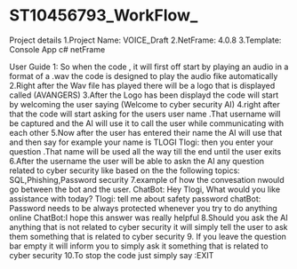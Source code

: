 # ST10456793_WorkFlow_
Project details 
1.Project Name: VOICE_Draft 
2.NetFrame: 4.0.8
3.Template: Console App c# netFrame

User Guide
1: So when the code , it will first off start by playing an audio in a format of a .wav
   the code is designed to play the audio fike automatically
2.Right after the Wav file has played there will be a logo that is displayed called (AVANGERS)
3.After the Logo has been displayd the code will start by welcoming the user saying (Welcome to cyber security AI)
4.right after that the code will start asking for the users user name 
  .That username will be captured and the AI will use it to call the user while communicating with each other
5.Now after the user has entered their name the AI will use that and then say for example your name is TLOGI
Tlogi: then you enter your question
 .That name will be used all the way till the end until the user exits
6.After the username the user will be able to askn the AI any question related to cyber security like based on the 
 the following topics: SQL,Phishing,Password security
7.example of how the convesation nwould go between the bot and the user.
ChatBot: Hey Tlogi, What would you like assistance with today?
Tlogi: tell me about safety password
chatBot: Password needs to be always protected whenever you try to do anything online
ChatBot:I hope this answer was really helpful
8.Should you ask the AI anything that is not related to cyber security it will simply tell the user to ask them 
something that is related to cyber security
9. If you leave the question bar empty it will inform you to simply ask it something that is related to cyber security
10.To stop the code just simply say :EXIT 
   
